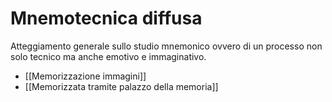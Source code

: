 # Mnemotecnica diffusa
Atteggiamento generale sullo studio mnemonico ovvero di un processo non solo tecnico ma anche emotivo e immaginativo.

- [[Memorizzazione immagini]]
- [[Memorizzata tramite palazzo della memoria]]

